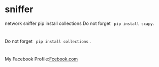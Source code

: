# sniffer
network sniffer
pip install collections
Do not forget
` pip install scapy`.
#
Do not forget
` pip install collections` .
#
My Facebook Profile:[Fcebook.com](https://www.facebook.com/profile.php?id=100050215254013)
